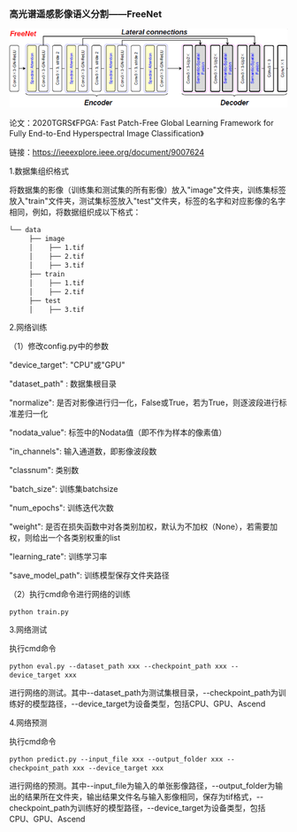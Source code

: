 ### 高光谱遥感影像语义分割——FreeNet
![FreeNet网络结构](FreeNet.PNG)

论文：2020TGRS《FPGA: Fast Patch-Free Global Learning Framework for Fully End-to-End Hyperspectral Image Classification》

链接：https://ieeexplore.ieee.org/document/9007624

1.数据集组织格式

将数据集的影像（训练集和测试集的所有影像）放入"image"文件夹，训练集标签放入"train"文件夹，测试集标签放入"test"文件夹，标签的名字和对应影像的名字相同，例如，将数据组织成以下格式：

    └── data
         ├── image
         │    ├── 1.tif
         │    ├── 2.tif
         │    ├── 3.tif
         ├── train
         │    ├── 1.tif
         │    ├── 2.tif
         ├── test
         │    ├── 3.tif
    

2.网络训练

（1）修改config.py中的参数
    
"device_target": "CPU"或"GPU" 

"dataset_path" : 数据集根目录

"normalize": 是否对影像进行归一化，False或True，若为True，则逐波段进行标准差归一化

"nodata_value": 标签中的Nodata值（即不作为样本的像素值）

"in_channels": 输入通道数，即影像波段数

"classnum": 类别数

"batch_size": 训练集batchsize

"num_epochs": 训练迭代次数

"weight": 是否在损失函数中对各类别加权，默认为不加权（None），若需要加权，则给出一个各类别权重的list

"learning_rate": 训练学习率

"save_model_path": 训练模型保存文件夹路径

（2）执行cmd命令进行网络的训练

```
python train.py
```
3.网络测试

执行cmd命令

```
python eval.py --dataset_path xxx --checkpoint_path xxx --device_target xxx
```
进行网络的测试。其中--dataset_path为测试集根目录，--checkpoint_path为训练好的模型路径，--device_target为设备类型，包括CPU、GPU、Ascend

4.网络预测

执行cmd命令

```
python predict.py --input_file xxx --output_folder xxx --checkpoint_path xxx --device_target xxx
```
进行网络的预测。其中--input_file为输入的单张影像路径，--output_folder为输出的结果所在文件夹，输出结果文件名与输入影像相同，保存为tif格式，--checkpoint_path为训练好的模型路径，--device_target为设备类型，包括CPU、GPU、Ascend